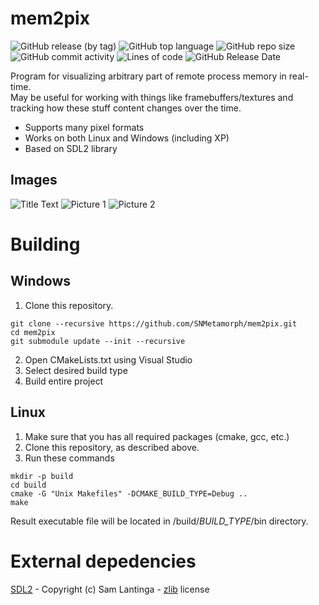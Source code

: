 # mem2pix
![GitHub release (by tag)](https://img.shields.io/github/downloads/SNMetamorph/mem2pix/total)
![GitHub top language](https://img.shields.io/github/languages/top/SNMetamorph/mem2pix)
![GitHub repo size](https://img.shields.io/github/repo-size/SNMetamorph/mem2pix)
![GitHub commit activity](https://img.shields.io/github/commit-activity/m/SNMetamorph/mem2pix)
![Lines of code](https://img.shields.io/tokei/lines/github/SNMetamorph/mem2pix)
![GitHub Release Date](https://img.shields.io/github/release-date/SNMetamorph/mem2pix)

Program for visualizing arbitrary part of remote process memory in real-time.  
May be useful for working with things like
framebuffers/textures and tracking how these stuff content changes over the time.
* Supports many pixel formats
* Works on both Linux and Windows (including XP)
* Based on SDL2 library
## Images
![Title Text](https://i.imgur.com/RAV52cz.png)
![Picture 1](https://i.imgur.com/6tLsdDd.png)
![Picture 2](https://i.imgur.com/t6Yd5qm.png)

# Building 
## Windows
1) Clone this repository.
```
git clone --recursive https://github.com/SNMetamorph/mem2pix.git
cd mem2pix
git submodule update --init --recursive
```
2) Open CMakeLists.txt using Visual Studio
3) Select desired build type
4) Build entire project
## Linux
1) Make sure that you has all required packages (cmake, gcc, etc.)
2) Clone this repository, as described above.
3) Run these commands
```
mkdir -p build
cd build
cmake -G "Unix Makefiles" -DCMAKE_BUILD_TYPE=Debug ..
make
```
Result executable file will be located in /build/*BUILD_TYPE*/bin directory.

# External depedencies
[SDL2](https://www.libsdl.org/index.php) - Copyright (c) Sam Lantinga - [zlib](https://www.libsdl.org/license.php) license
